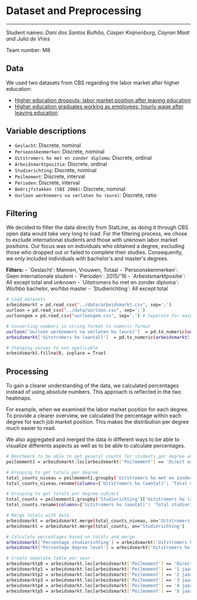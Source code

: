 # Dataset and Preprocessing
---
Student names: *Dani dos Santos Bulhão, Casper Knijnenburg, Cayran Maat and Julia de Vries*

Team number: M8

## Data
We used two datasets from CBS regarding the labor market after higher education:
- [Higher education dropouts; labor market position after leaving education](https://opendata.cbs.nl/statline/#/CBS/nl/dataset/85776NED/table?ts=1719254949259)
- [Higher education graduates working as employees; hourly wage after leaving education](https://opendata.cbs.nl/statline/#/CBS/nl/dataset/83815NED/table?ts=1719254998097)

## Variable descriptions
- `Geslacht`: Discrete, nominal
- `Persoonskenmerken`: Discrete, nominal
- `Uitstromers ho met en zonder diploma`: Discrete, ordinal
- `Arbeidsmarktpositie`: Discrete, ordinal
- `Studierichting`: Discrete, nominal
- `Peilmoment`: Discrete, interval
- `Perioden`: Discrete, interval
- `Bedrijfstakken (SBI 2008)`: Discrete, nominal
- `Uurloon werknemers na verlaten ho (euro)`: Discrete, ratio



## Filtering
We decided to filter the data directly from StatLine, as doing it through CBS open data would take very long to load. For the filtering process, we chose to exclude international students and those with unknown labor market positions. Our focus was on individuals who obtained a degree, excluding those who dropped out or failed to complete their studies. Consequently, we only included individuals with bachelor's and master's degrees.

<div class="filters">
<b>Filters:</b> 
- `Geslacht`: Mannen, Vrouwen, Totaal
- `Persoonskenmerken`: Geen internationale student
- `Perioden`: 2015/'16
- `Arbeidsmarktpositie`: All except total and unknown
- `Uitstromers ho met en zonder diploma`: Wo/hbo bachelor, wo/hbo master
- `Studierichting`: All except total </div>

```sh
# Load datasets
arbeidsmarkt = pd.read_csv("../data/arbeidsmarkt.csv", sep=';')
uurloon = pd.read_csv("../data/uurloon.csv", sep=';')
uurloongem = pd.read_csv("uurloongem.csv", sep=';') # Seperate for easy access

# Converting numbers in string format to numeric format
uurloon['Uurloon werknemers na verlaten ho (euro)']  = pd.to_numeric(uurloon['Uurloon werknemers na verlaten ho (euro)'] , errors='coerce')
arbeidsmarkt['Uitstromers ho (aantal)']  = pd.to_numeric(arbeidsmarkt['Uitstromers ho (aantal)'] , errors='coerce')

# Changing zeroes to non applicable
arbeidsmarkt.fillna(0, inplace = True)
```

## Processing
To gain a clearer understanding of the data, we calculated percentages instead of using absolute numbers. This approach is reflected in the two heatmaps.

For example, when we examined the labor market position for each degree. To provide a clearer overview, we calculated the percentage within each degree for each job market position. This makes the distribution per degree much easier to read.

We also aggregated and merged the data in different ways to be able to visualize differents aspects as well as to be able to calculate percentages. 

```sh
# Benchmark to be able to get general counts for students per degree and per degree subject (this is the same for every year)
peilmoment1 = arbeidsmarkt.loc[arbeidsmarkt['Peilmoment'] == 'Direct na verlaten onderwijs']

# Grouping to get totals per degree
total_counts_niveau = peilmoment1.groupby('Uitstromers ho met en zonder diploma')['Uitstromers ho (aantal)'].sum().reset_index()
total_counts_niveau.rename(columns={'Uitstromers ho (aantal)': 'Total degree level'}, inplace=True)

# Grouping to get totals per degree subject
total_counts = peilmoment1.groupby('Studierichting')['Uitstromers ho (aantal)'].sum().reset_index()
total_counts.rename(columns={'Uitstromers ho (aantal)': 'Total studierichting'}, inplace=True)

# Merge totals with data
arbeidsmarkt = arbeidsmarkt.merge(total_counts_niveau, on='Uitstromers ho met en zonder diploma')
arbeidsmarkt = arbeidsmarkt.merge(total_counts, on='Studierichting')

# Calculate percentages based on totals and merge
arbeidsmarkt['Percentage studierichting'] = arbeidsmarkt['Uitstromers ho (aantal)'] / arbeidsmarkt['Total studierichting'] * 100
arbeidsmarkt['Percentage degree level'] = arbeidsmarkt['Uitstromers ho (aantal)'] / arbeidsmarkt['Total degree level'] * 100

# Create seperate table per year
arbeidsmarktp0 = arbeidsmarkt.loc[arbeidsmarkt['Peilmoment'] == 'Direct na verlaten onderwijs']
arbeidsmarktp1 = arbeidsmarkt.loc[arbeidsmarkt['Peilmoment'] == '1 jaar na verlaten onderwijs']
arbeidsmarktp2 = arbeidsmarkt.loc[arbeidsmarkt['Peilmoment'] == '2 jaar na verlaten onderwijs']
arbeidsmarktp3 = arbeidsmarkt.loc[arbeidsmarkt['Peilmoment'] == '3 jaar na verlaten onderwijs']
arbeidsmarktp4 = arbeidsmarkt.loc[arbeidsmarkt['Peilmoment'] == '4 jaar na verlaten onderwijs']
arbeidsmarktp5 = arbeidsmarkt.loc[arbeidsmarkt['Peilmoment'] == '5 jaar na verlaten onderwijs']
```